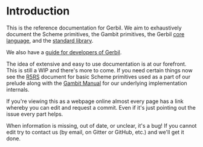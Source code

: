 # Introduction

This is the reference documentation for Gerbil.  We aim to
exhaustively document the Scheme primitives, the Gambit primitives, the Gerbil [core language](gerbil/README.md), and the [standard library](std/README.md).

We also have a [guide for developers of Gerbil](dev/README.md).

The idea of extensive and easy to use documentation is at our forefront. This is still a WIP and there's more to come. If you need certain things now see the [R5RS](https://schemers.org/Documents/Standards/R5RS/HTML/) document for basic Scheme primitives used as a part of our prelude along with the [Gambit Manual](https://www.iro.umontreal.ca/~gambit/doc/gambit.html) for our underlying implementation internals.

If you're viewing this as a webpage online almost every page has a link whereby you can edit and request a commit. Even if it's just pointing out the issue every part helps.

When information is missing, out of date, or unclear, it's a bug! If you cannot edit try to contact us (by email, on Gitter or GitHub, etc.) and we'll get it done.
